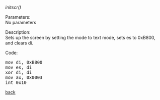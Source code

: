 <!DOCTYPE HTML PUBLIC "-//W3C//DTD HTML 4.01//EN" "http://www.w3.org/TR/html4/strict.dtd">
<html>
<head>
<title>Gamlang documentation - initscr()</title>
</head>

<body>
<p><i>initscr()</i></p>

<p>
Parameters:<br>
No parameters
</p>

<p>
Description:<br>
Sets up the screen by setting the mode to text mode, sets es to 0xB800, and clears di.
</p>

<p>
Code:<br>
<pre>
mov di, 0xB800
mov es, di
xor di, di
mov ax, 0x0003
int 0x10
</pre>
</p>

<p>
<a href="index.md">back</a><br>
</p>
</body>
</html>
